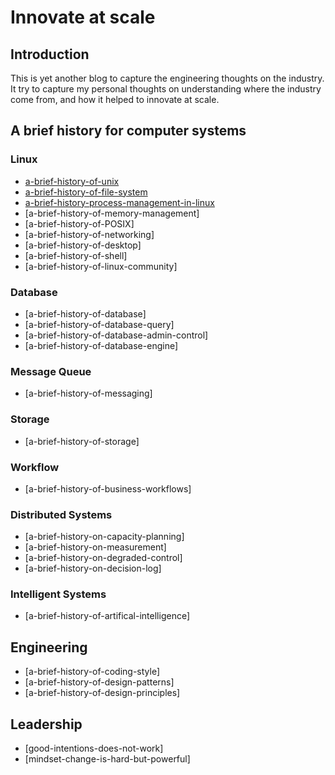 # Innovate at scale

## Introduction
This is yet another blog to capture the engineering thoughts on the industry. It try to capture my personal thoughts on understanding where the industry come from, and how it helped to innovate at scale.

## A brief history for computer systems
### Linux
* [a-brief-history-of-unix](./a-brief-hisotry-of-unix.md)
* [a-brief-history-of-file-system](./file-system-history.md)
* [a-brief-history-process-management-in-linux](./process-management-in-linux.md)
* [a-brief-history-of-memory-management]
* [a-brief-history-of-POSIX]
* [a-brief-history-of-networking]
* [a-brief-history-of-desktop]
* [a-brief-history-of-shell]
* [a-brief-history-of-linux-community]

### Database
* [a-brief-history-of-database]
* [a-brief-history-of-database-query]
* [a-brief-history-of-database-admin-control]
* [a-brief-history-of-database-engine]

### Message Queue
* [a-brief-history-of-messaging]


### Storage
* [a-brief-history-of-storage]

### Workflow
* [a-brief-history-of-business-workflows]

### Distributed Systems
* [a-brief-history-on-capacity-planning]
* [a-brief-history-on-measurement]
* [a-brief-history-on-degraded-control]
* [a-brief-history-on-decision-log]

### Intelligent Systems
* [a-brief-history-of-artifical-intelligence]


## Engineering 
* [a-brief-history-of-coding-style]
* [a-brief-history-of-design-patterns]
* [a-brief-history-of-design-principles]


## Leadership
* [good-intentions-does-not-work]
* [mindset-change-is-hard-but-powerful]

